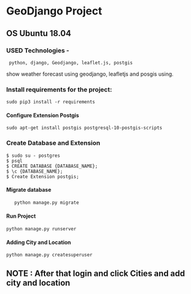 # GeoDjango Project 

## OS Ubuntu 18.04

### USED Technologies -
``` 
 python, django, Geodjango, leaflet.js, postgis
```

show weather forecast using geodjango, leafletjs and posgis using.

### Install requirements for the project:
   ```
   sudo pip3 install -r requirements
   ```
   
#### Configure Extension Postgis
   ```
   sudo apt-get install postgis postgresql-10-postgis-scripts
   ```

### Create Database and Extension
   ```
   $ sudo su - postgres
   $ psql
   $ CREATE DATABASE {DATABASE_NAME};
   $ \c {DATABASE_NAME};
   $ Create Extension postgis;
   ```
 
#### Migrate database

```python manage.py makemigrations
   python manage.py migrate
```

#### Run Project
   ```
   python manage.py runserver
   ```

#### Adding City and Location
   ```
   python manage.py createsuperuser
   ```
## NOTE : After that login and click Cities and add city and location
